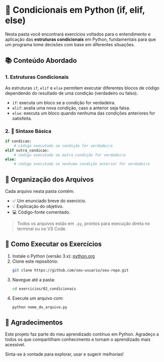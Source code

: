# 🔀 Condicionais em Python (if, elif, else)

Nesta pasta você encontrará exercícios voltados para o entendimento e aplicação das **estruturas condicionais** em Python, fundamentais para que um programa tome decisões com base em diferentes situações.

## 📚 Conteúdo Abordado

### 1. Estruturas Condicionais

As estruturas `if`, `elif` e `else` permitem executar diferentes blocos de código dependendo do resultado de uma condição (verdadeiro ou falso).

- `if`: executa um bloco se a condição for verdadeira.
- `elif`: avalia uma nova condição, caso a anterior seja falsa.
- `else`: executa um bloco quando nenhuma das condições anteriores for satisfeita.

### 2. 🧠 Sintaxe Básica

```python
if condicao:
    # código executado se condição for verdadeira
elif outra_condicao:
    # código executado se outra_condição for verdadeira
else:
    # código executado se nenhuma condição anterior for verdadeira
```

## 📁 Organização dos Arquivos

Cada arquivo nesta pasta contém:
- ✅ Um enunciado breve do exercício.
- 💡 Explicação do objetivo.
- 💻 Código-fonte comentado.

> Todos os arquivos estão em `.py`, prontos para execução direta no terminal ou no VS Code.

## 🚀 Como Executar os Exercícios

1. Instale o Python (versão 3.x): [python.org](https://www.python.org/)
2. Clone este repositório:
   ```bash
   git clone https://github.com/seu-usuario/seu-repo.git
3. Navegue até a pasta:
   ```bash
   cd exercicios/02_condicionais
4. Execute um arquivo com:
   ```bash
   python nome_do_arquivo.py

## 🙌 Agradecimentos

Este projeto faz parte do meu aprendizado contínuo em Python. Agradeço a todos os que compartilham conhecimento e tornam o aprendizado mais acessível.

Sinta-se à vontade para explorar, usar e sugerir melhorias!